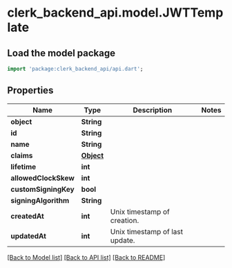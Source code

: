 # clerk_backend_api.model.JWTTemplate

## Load the model package
```dart
import 'package:clerk_backend_api/api.dart';
```

## Properties
Name | Type | Description | Notes
------------ | ------------- | ------------- | -------------
**object** | **String** |  | 
**id** | **String** |  | 
**name** | **String** |  | 
**claims** | [**Object**](.md) |  | 
**lifetime** | **int** |  | 
**allowedClockSkew** | **int** |  | 
**customSigningKey** | **bool** |  | 
**signingAlgorithm** | **String** |  | 
**createdAt** | **int** | Unix timestamp of creation.  | 
**updatedAt** | **int** | Unix timestamp of last update.  | 

[[Back to Model list]](../README.md#documentation-for-models) [[Back to API list]](../README.md#documentation-for-api-endpoints) [[Back to README]](../README.md)


